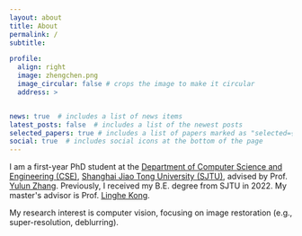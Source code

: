 ```yaml
---
layout: about
title: About
permalink: /
subtitle: 

profile:
  align: right
  image: zhengchen.png
  image_circular: false # crops the image to make it circular
  address: >


news: true  # includes a list of news items
latest_posts: false  # includes a list of the newest posts
selected_papers: true # includes a list of papers marked as "selected={true}"
social: true  # includes social icons at the bottom of the page
---
```


I am a first-year PhD student at the [Department of Computer Science and Engineering (CSE)](https://www.cs.sjtu.edu.cn/en/), [Shanghai Jiao Tong University (SJTU)](https://en.sjtu.edu.cn/), advised by Prof. [Yulun Zhang](https://yulunzhang.com/). Previously, I received my B.E. degree from SJTU in 2022. My master's advisor is Prof. [Linghe Kong](https://www.cs.sjtu.edu.cn/~linghe.kong/).

My research interest is computer vision, focusing on image restoration (e.g., super-resolution, deblurring).
